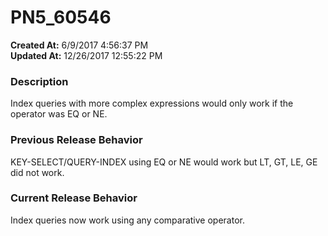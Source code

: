 # PN5_60546

**Created At:** 6/9/2017 4:56:37 PM  
**Updated At:** 12/26/2017 12:55:22 PM  


### Description

Index queries with more complex expressions would only work if the operator was EQ or NE.

### Previous Release Behavior

KEY-SELECT/QUERY-INDEX using EQ or NE would work but LT, GT, LE, GE did not work.

### Current Release Behavior

Index queries now work using any comparative operator.

